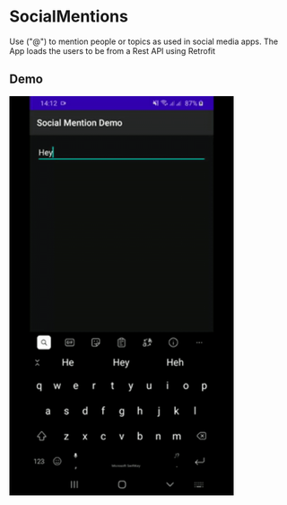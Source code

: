 # SocialMentions
Use ("@") to mention people or topics as used in social media apps. The App loads the users to be from a Rest API using Retrofit

## Demo
<img src="art/demo.gif" width=400/>

